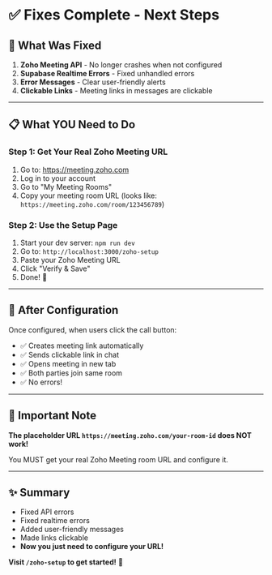 # ✅ Fixes Complete - Next Steps

## 🔧 What Was Fixed

1. **Zoho Meeting API** - No longer crashes when not configured
2. **Supabase Realtime Errors** - Fixed unhandled errors  
3. **Error Messages** - Clear user-friendly alerts
4. **Clickable Links** - Meeting links in messages are clickable

---

## 📋 What YOU Need to Do

### **Step 1: Get Your Real Zoho Meeting URL**

1. Go to: https://meeting.zoho.com
2. Log in to your account
3. Go to "My Meeting Rooms"
4. Copy your meeting room URL (looks like: `https://meeting.zoho.com/room/123456789`)

### **Step 2: Use the Setup Page**

1. Start your dev server: `npm run dev`
2. Go to: `http://localhost:3000/zoho-setup`
3. Paste your Zoho Meeting URL
4. Click "Verify & Save"
5. Done! 🎉

---

## 🎯 After Configuration

Once configured, when users click the call button:
- ✅ Creates meeting link automatically
- ✅ Sends clickable link in chat
- ✅ Opens meeting in new tab
- ✅ Both parties join same room
- ✅ No errors!

---

## 🚨 Important Note

**The placeholder URL `https://meeting.zoho.com/your-room-id` does NOT work!**

You MUST get your real Zoho Meeting room URL and configure it.

---

## ✨ Summary

- Fixed API errors
- Fixed realtime errors
- Added user-friendly messages
- Made links clickable
- **Now you just need to configure your URL!**

**Visit `/zoho-setup` to get started!** 🚀

